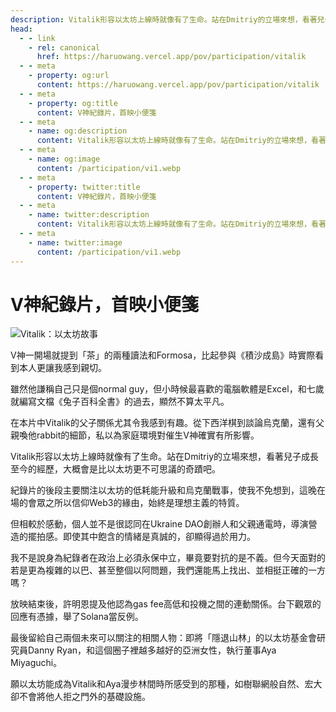 ```yaml
---
description: Vitalik形容以太坊上線時就像有了生命。站在Dmitriy的立場來想，看著兒子成長至今的經歷，大概會是比以太坊更不可思議的奇蹟吧
head:
  - - link
    - rel: canonical
      href: https://haruowang.vercel.app/pov/participation/vitalik
  - - meta
    - property: og:url
      content: https://haruowang.vercel.app/pov/participation/vitalik
  - - meta
    - property: og:title
      content: V神紀錄片，首映小便箋
  - - meta
    - name: og:description
      content: Vitalik形容以太坊上線時就像有了生命。站在Dmitriy的立場來想，看著兒子成長至今的經歷，大概會是比以太坊更不可思議的奇蹟吧
  - - meta
    - name: og:image
      content: /participation/vi1.webp
  - - meta
    - property: twitter:title
      content: V神紀錄片，首映小便箋
  - - meta
    - name: twitter:description
      content: Vitalik形容以太坊上線時就像有了生命。站在Dmitriy的立場來想，看著兒子成長至今的經歷，大概會是比以太坊更不可思議的奇蹟吧
  - - meta
    - name: twitter:image
      content: /participation/vi1.webp
---
```


# V神紀錄片，首映小便箋

<p><Badge type="info" text="🌳 Evergreen" /></P>

![Vitalik：以太坊故事](/participation/vi1.webp)

V神一開場就提到「茶」的兩種讀法和Formosa，比起參與《積沙成島》時實際看到本人更讓我感到親切。

雖然他謙稱自己只是個normal guy，但小時候最喜歡的電腦軟體是Excel，和七歲就編寫文檔《兔子百科全書》的過去，顯然不算太平凡。

在本片中Vitalik的父子關係尤其令我感到有趣。從下西洋棋到談論烏克蘭，還有父親喚他rabbit的細節，私以為家庭環境對催生V神確實有所影響。

Vitalik形容以太坊上線時就像有了生命。站在Dmitriy的立場來想，看著兒子成長至今的經歷，大概會是比以太坊更不可思議的奇蹟吧。

紀錄片的後段主要關注以太坊的低耗能升級和烏克蘭戰事，使我不免想到，這晚在場的會眾之所以信仰Web3的緣由，始終是理想主義的特質。

但相較於感動，個人並不是很認同在Ukraine DAO創辦人和父親通電時，導演營造的擺拍感。即使其中飽含的情緒是真誠的，卻顯得過於用力。

我不是說身為紀錄者在政治上必須永保中立，畢竟要對抗的是不義。但今天面對的若是更為複雜的以巴、甚至整個以阿問題，我們還能馬上找出、並相挺正確的一方嗎？

放映結束後，許明恩提及他認為gas fee高低和投機之間的連動關係。台下觀眾的回應有憑據，舉了Solana當反例。

最後留給自己兩個未來可以關注的相關人物：即將「隱退山林」的以太坊基金會研究員Danny Ryan，和這個圈子裡越多越好的亞洲女性，執行董事Aya Miyaguchi。

願以太坊能成為Vitalik和Aya漫步林間時所感受到的那種，如樹聯網般自然、宏大卻不會將他人拒之門外的基礎設施。